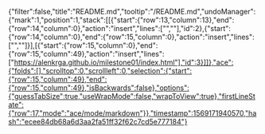 {"filter":false,"title":"README.md","tooltip":"/README.md","undoManager":{"mark":1,"position":1,"stack":[[{"start":{"row":13,"column":13},"end":{"row":14,"column":0},"action":"insert","lines":["",""],"id":2},{"start":{"row":14,"column":0},"end":{"row":15,"column":0},"action":"insert","lines":["",""]}],[{"start":{"row":15,"column":0},"end":{"row":15,"column":49},"action":"insert","lines":["https://alenkrga.github.io/milestone01/index.html"],"id":3}]]},"ace":{"folds":[],"scrolltop":0,"scrollleft":0,"selection":{"start":{"row":15,"column":49},"end":{"row":15,"column":49},"isBackwards":false},"options":{"guessTabSize":true,"useWrapMode":false,"wrapToView":true},"firstLineState":{"row":17,"mode":"ace/mode/markdown"}},"timestamp":1569171940570,"hash":"ecee84db68a6d3aa2fa51ff32f62c7cd5e777184"}